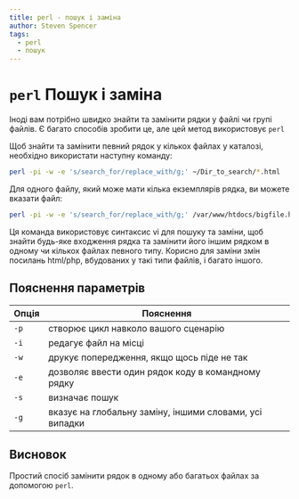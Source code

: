 ```yaml
---
title: perl - пошук і заміна
author: Steven Spencer
tags:
  - perl
  - пошук
---
```


# `perl` Пошук і заміна

Іноді вам потрібно швидко знайти та замінити рядки у файлі чи групі файлів. Є багато способів зробити це, але цей метод використовує `perl`

Щоб знайти та замінити певний рядок у кількох файлах у каталозі, необхідно використати наступну команду:

```bash
perl -pi -w -e 's/search_for/replace_with/g;' ~/Dir_to_search/*.html
```

Для одного файлу, який може мати кілька екземплярів рядка, ви можете вказати файл:

```bash
perl -pi -w -e 's/search_for/replace_with/g;' /var/www/htdocs/bigfile.html
```

Ця команда використовує синтаксис vi для пошуку та заміни, щоб знайти будь-яке входження рядка та замінити його іншим рядком в одному чи кількох файлах певного типу. Корисно для заміни змін посилань html/php, вбудованих у такі типи файлів, і багато іншого.

## Пояснення параметрів

| Опція | Пояснення                                               |
| ----- | ------------------------------------------------------- |
| `-p`  | створює цикл навколо вашого сценарію                    |
| `-i`  | редагує файл на місці                                   |
| `-w`  | друкує попередження, якщо щось піде не так              |
| `-e`  | дозволяє ввести один рядок коду в командному рядку      |
| `-s`  | визначає пошук                                          |
| `-g`  | вказує на глобальну заміну, іншими словами, усі випадки |

## Висновок

Простий спосіб замінити рядок в одному або багатьох файлах за допомогою `perl`.
